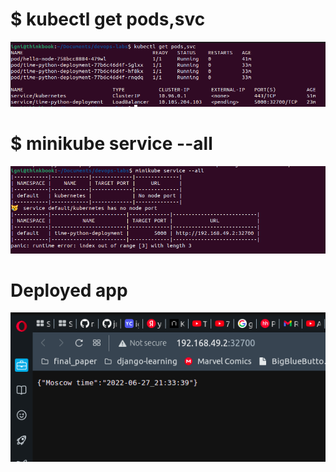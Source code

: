 # $ kubectl get pods,svc

![k8s1](../screenshots/k8s1.png)

# $ minikube service --all

![k8s1](../screenshots/k8s2.png)

# Deployed app

![k8s1](../screenshots/k8s3.png)
